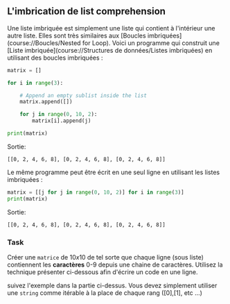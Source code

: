 ## L'imbrication de list comprehension

Une liste imbriquée est simplement une liste qui contient à l'intérieur une autre liste.
Elles sont très similaires aux [Boucles imbriquées](course://Boucles/Nested for Loop).
Voici un programme qui construit une [Liste imbriquée](course://Structures de données/Listes imbriquées) en utilisant 
des boucles imbriquées :

```python
matrix = []

for i in range(3):

    # Append an empty sublist inside the list
    matrix.append([])

    for j in range(0, 10, 2):
        matrix[i].append(j)

print(matrix)
```
Sortie:
```text
[[0, 2, 4, 6, 8], [0, 2, 4, 6, 8], [0, 2, 4, 6, 8]]
```

Le même programme peut être écrit en une seul ligne en utilisant les listes imbriquées :

```python
matrix = [[j for j in range(0, 10, 2)] for i in range(3)]
print(matrix)
```
Sortie:
```text
[[0, 2, 4, 6, 8], [0, 2, 4, 6, 8], [0, 2, 4, 6, 8]]
```

### Task

Créer une `matrice` de $10x10$ de tel sorte que chaque ligne (sous liste) contiennent les **caractères** 0-9 depuis une 
chaine de caractères. Utilisez la technique présenter ci-dessous afin d'écrire un code en une ligne.

<div class="hint">

suivez l'exemple dans la partie ci-dessus. Vous devez simplement utiliser une `string` comme itérable à la place 
de chaque rang ([0],[1], etc ...)
</div>



